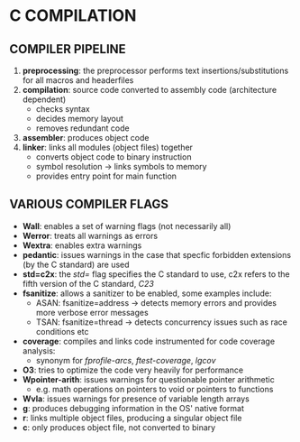 # C COMPILATION

## COMPILER PIPELINE
1. **preprocessing**: the preprocessor performs text insertions/substitutions for all macros and headerfiles
2. **compilation**: source code converted to assembly code (architecture dependent)
    - checks syntax
    - decides memory layout
    - removes redundant code
3. **assembler**: produces object code
4. **linker**: links all modules (object files) together
    - converts object code to binary instruction
    - symbol resolution -> links symbols to memory
    - provides entry point for main function

## VARIOUS COMPILER FLAGS
- **Wall**: enables a set of warning flags (not necessarily all)
- **Werror**: treats all warnings as errors
- **Wextra**: enables extra warnings
- **pedantic**: issues warnings in the case that specfic forbidden extensions (by the C standard) are used
- **std=c2x**: the *std=* flag specifies the C standard to use, c2x refers to the fifth version of the C standard, *C23*
- **fsanitize**: allows a sanitizer to be enabled, some examples include:
    - ASAN: fsanitize=address -> detects memory errors and provides more verbose error messages
    - TSAN: fsanitize=thread -> detects concurrency issues such as race conditions etc
- **coverage**: compiles and links code instrumented for code coverage analysis:
    - synonym for *fprofile-arcs*, *ftest-coverage*, *lgcov*
- **O3**: tries to optimize the code very heavily for performance
- **Wpointer-arith**: issues warnings for questionable pointer arithmetic
    - e.g. math operations on pointers to void or pointers to functions
- **Wvla**: issues warnings for presence of variable length arrays
- **g**: produces debugging information in the OS' native format
- **r**: links multiple object files, producing a singular object file
- **c**: only produces object file, not converted to binary
